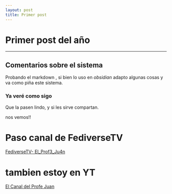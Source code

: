 ```yaml
---
layout: post
title: Primer post
---
```


# Primer post del año


----
## Comentarios sobre el sistema

Probando el markdown , si bien lo uso en *obsidian* adapto algunas cosas y va como piña este sistema.

### Ya veré como sigo

Que la pasen lindo, y si les sirve compartan.

nos vemos!!

# Paso canal de FediverseTV
[FediverseTV- El_Prof3_Ju4n](https://fediverse.tv/c/manieflo_channel/videos)

# tambien estoy en YT

[El Canal del Profe Juan](https://www.youtube.com/channel/UCbLeBKWLvry6VPeen-lN6sQ)
